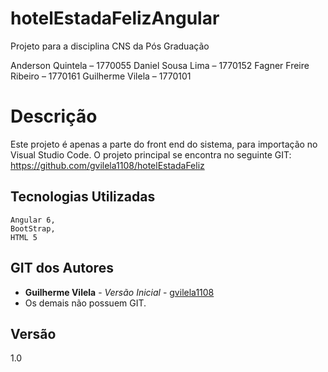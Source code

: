 # hotelEstadaFelizAngular

Projeto para a disciplina CNS da Pós Graduação

Anderson Quintela – 1770055
Daniel Sousa Lima – 1770152
Fagner Freire Ribeiro – 1770161
Guilherme Vilela – 1770101

# Descrição
Este projeto é apenas a parte do front end do sistema, para importação no Visual Studio Code.
O projeto principal se encontra no seguinte GIT:  https://github.com/gvilela1108/hotelEstadaFeliz

## Tecnologias Utilizadas
```
Angular 6,
BootStrap,
HTML 5
```


## GIT dos Autores

* **Guilherme Vilela** - *Versão Inicial* - [gvilela1108](https://github.com/gvilela1108)
* Os demais não possuem GIT.

## Versão
1.0